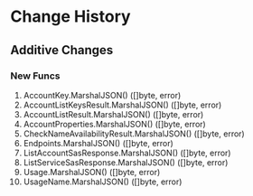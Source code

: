 # Change History

## Additive Changes

### New Funcs

1. AccountKey.MarshalJSON() ([]byte, error)
1. AccountListKeysResult.MarshalJSON() ([]byte, error)
1. AccountListResult.MarshalJSON() ([]byte, error)
1. AccountProperties.MarshalJSON() ([]byte, error)
1. CheckNameAvailabilityResult.MarshalJSON() ([]byte, error)
1. Endpoints.MarshalJSON() ([]byte, error)
1. ListAccountSasResponse.MarshalJSON() ([]byte, error)
1. ListServiceSasResponse.MarshalJSON() ([]byte, error)
1. Usage.MarshalJSON() ([]byte, error)
1. UsageName.MarshalJSON() ([]byte, error)
